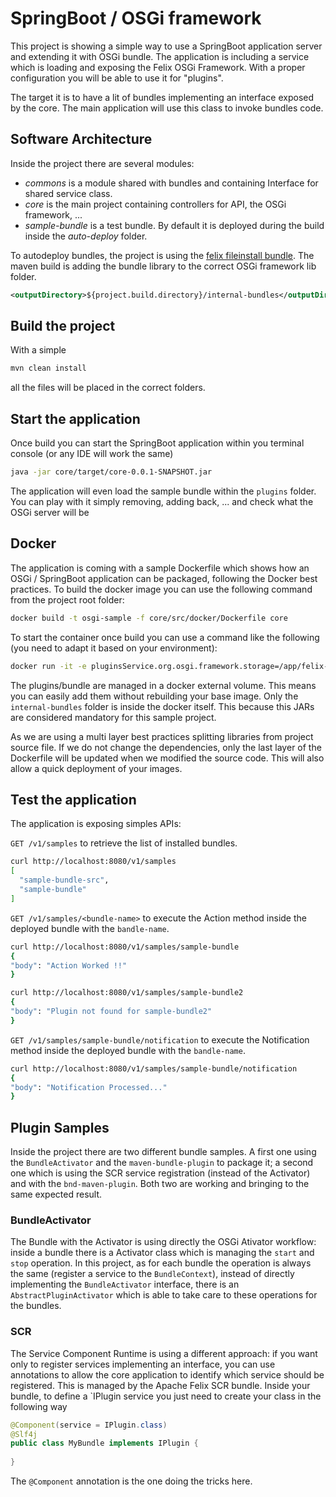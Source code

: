 # SpringBoot / OSGi framework
This project is showing a simple way to use a SpringBoot application server and extending it with OSGi bundle.
The application is including a service which is loading and exposing the Felix OSGi Framework. With a proper configuration you will be able to use it for "plugins".

The target it is to have a lit of bundles implementing an interface exposed by the core. The main application will use this class to invoke bundles code.

## Software Architecture
Inside the project there are several modules:
* *commons* is a module shared with bundles and containing Interface for shared service class.
* *core* is the main project containing controllers for API, the OSGi framework, ...
* *sample-bundle* is a test bundle. By default it is deployed during the build inside the *auto-deploy* folder.

To autodeploy bundles, the project is using the [felix fileinstall bundle](https://felix.apache.org/documentation/subprojects/apache-felix-file-install.html). The maven build is adding the bundle library to the correct OSGi framework lib folder.
```xml
<outputDirectory>${project.build.directory}/internal-bundles</outputDirectory>
```

## Build the project
With a simple
```bash
mvn clean install
```
all the files will be placed in the correct folders.

## Start the application
Once build you can start the SpringBoot application within you terminal console (or any IDE will work the same)
```bash
java -jar core/target/core-0.0.1-SNAPSHOT.jar
```

The application will even load the sample bundle within the `plugins` folder.
You can play with it simply removing, adding back, ... and check what the OSGi server will be

## Docker
The application is coming with a sample Dockerfile which shows how an OSGi / SpringBoot application can be packaged, following the Docker best practices.
To build the docker image you can use the following command from the project root folder:
```bash 
docker build -t osgi-sample -f core/src/docker/Dockerfile core
```

To start the container once build you can use a command like the following (you need to adapt it based on your environment):
```bash
docker run -it -e pluginsService.org.osgi.framework.storage=/app/felix-cache -e pluginsService.felix.auto.deploy.dir=/app/internal-bundles  -e pluginsService.felix.fileinstall.dir=/app/plugins -v /Users/Marco/Projects/springboot-osgi-sample/plugins:/app/plugins -p 8080:8080 osgi-sample
```
The plugins/bundle are managed in a docker external volume. This means you can easily add them without rebuilding your base image. Only the `internal-bundles` folder is inside the docker itself. This because this JARs are considered mandatory for this sample project.

As we are using a multi layer best practices splitting libraries from project source file. If we do not change the dependencies, only the last layer of the Dockerfile will be updated when we modified the source code. This will also allow a quick deployment of your images.

## Test the application
The application is exposing simples APIs:

`GET /v1/samples` to retrieve the list of installed bundles.
```bash
curl http://localhost:8080/v1/samples
[
  "sample-bundle-src",
  "sample-bundle"
]
```

`GET /v1/samples/<bundle-name>` to execute the Action method inside the deployed bundle with the `bandle-name`.
```bash
curl http://localhost:8080/v1/samples/sample-bundle
{
"body": "Action Worked !!"
}

curl http://localhost:8080/v1/samples/sample-bundle2
{
"body": "Plugin not found for sample-bundle2"
}
```

`GET /v1/samples/sample-bundle/notification` to execute the Notification method inside the deployed bundle with the `bandle-name`.
```bash
curl http://localhost:8080/v1/samples/sample-bundle/notification
{
"body": "Notification Processed..."
}
```

## Plugin Samples
Inside the project there are two different bundle samples. A first one using the `BundleActivator` and the `maven-bundle-plugin` to package it; a second one which is using the SCR service registration (instead of the Activator) and with the `bnd-maven-plugin`.
Both two are working and bringing to the same expected result.

### BundleActivator
The Bundle with the Activator is using directly the OSGi Ativator workflow: inside a bundle there is a Activator class which is managing the `start` and `stop` operation. In this project, as for each bundle the operation is always the same (register a service to the `BundleContext`), instead of directly implementing the `BundleActivator` interface, there is an `AbstractPluginActivator` which is able to take care to these operations for the bundles.

### SCR
The Service Component Runtime is using a different approach: if you want only to register services implementing an interface, you can use annotations to allow the core application to identify which service should be registered.
This is managed by the Apache Felix SCR bundle.
Inside your bundle, to define a `IPlugin service you just need to create your class in the following way
```java
@Component(service = IPlugin.class)
@Slf4j
public class MyBundle implements IPlugin {
  
}
```
The `@Component` annotation is the one doing the tricks here.
